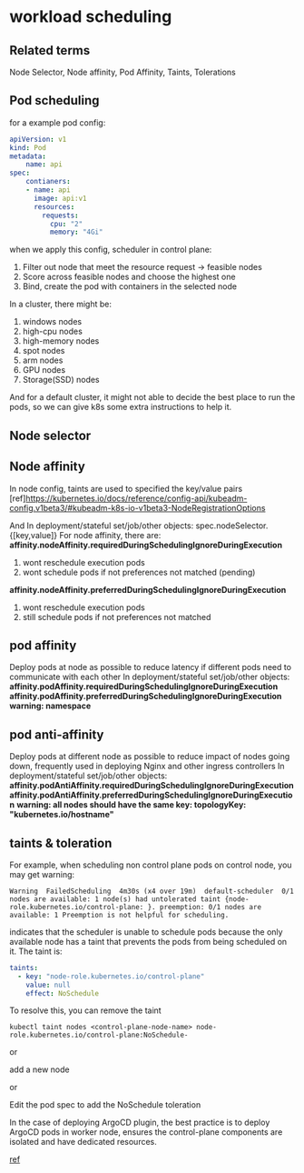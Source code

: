 # workload scheduling

## Related terms

Node Selector, Node affinity, Pod Affinity, Taints, Tolerations

## Pod scheduling

for a example pod config:

```yaml
apiVersion: v1
kind: Pod
metadata:
    name: api
spec:
    contianers:
    - name: api
      image: api:v1
      resources:
        requests:
          cpu: "2"
          memory: "4Gi"
```

when we apply this config, scheduler in control plane:

1. Filter out node that meet the resource request -> feasible nodes
2. Score across feasible nodes and choose the highest one
3. Bind, create the pod with containers in the selected node

In a cluster, there might be:

1. windows nodes
2. high-cpu nodes
3. high-memory nodes
4. spot nodes
5. arm nodes
6. GPU nodes
7. Storage(SSD) nodes

And for a default cluster, it might not able to decide the best place to run the pods, so we can give k8s some extra instructions to help it.

## Node selector


## Node affinity

In node config, taints are used to specified the key/value pairs
  [ref]<https://kubernetes.io/docs/reference/config-api/kubeadm-config.v1beta3/#kubeadm-k8s-io-v1beta3-NodeRegistrationOptions>

And In deployment/stateful set/job/other objects:
  spec.nodeSelector.{[key,value]}
  For node affinity, there are:
  **affinity.nodeAffinity.requiredDuringSchedulingIgnoreDuringExecution**

  1. wont reschedule execution pods
  2. wont schedule pods if not preferences not matched (pending)

  **affinity.nodeAffinity.preferredDuringSchedulingIgnoreDuringExecution**

  1. wont reschedule execution pods
  2. still schedule pods if not preferences not matched

## pod affinity

Deploy pods at node as possible to reduce latency if different pods need to communicate with each other
In deployment/stateful set/job/other objects:
  **affinity.podAffinity.requiredDuringSchedulingIgnoreDuringExecution**
  **affinity.podAffinity.preferredDuringSchedulingIgnoreDuringExecution**
**warning: namespace**

## pod anti-affinity

Deploy pods at different node as possible to reduce impact of nodes going down, frequently used in deploying Nginx and other ingress controllers
In deployment/stateful set/job/other objects:
  **affinity.podAntiAffinity.requiredDuringSchedulingIgnoreDuringExecution**
  **affinity.podAntiAffinity.preferredDuringSchedulingIgnoreDuringExecution**
**warning: all nodes should have the same key: topologyKey: "kubernetes.io/hostname"**

## taints & toleration

For example, when scheduling non control plane pods on control node, you may get warning:

`Warning  FailedScheduling  4m30s (x4 over 19m)  default-scheduler  0/1 nodes are available: 1 node(s) had untolerated taint {node-role.kubernetes.io/control-plane: }. preemption: 0/1 nodes are available: 1 Preemption is not helpful for scheduling.`

indicates that the scheduler is unable to schedule pods because the only available node has a taint that prevents the pods from being scheduled on it.
The taint is:

```yaml
taints:
  - key: "node-role.kubernetes.io/control-plane"
    value: null
    effect: NoSchedule
```

To resolve this, you can remove the taint

`kubectl taint nodes <control-plane-node-name> node-role.kubernetes.io/control-plane:NoSchedule-`

or

add a new node

or

Edit the pod spec to add the NoSchedule toleration

In the case of deploying ArgoCD plugin, the best practice is to deploy ArgoCD pods in worker node,
ensures the control-plane components are isolated and have dedicated resources.

[ref](https://www.youtube.com/watch?v=rX4v_L0k4Hc)